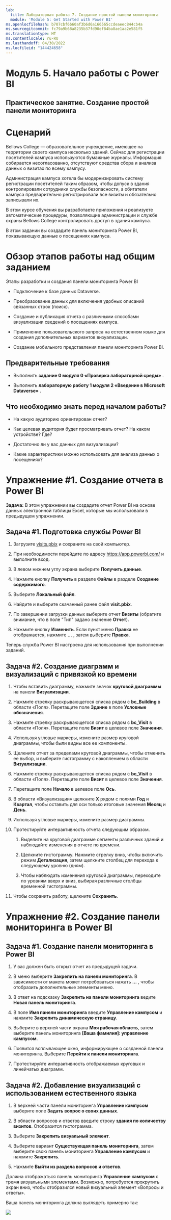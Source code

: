 ```yaml
---
lab:
  title: Лабораторная работа 7. Создание простой панели мониторинга
  module: 'Module 5: Get Started with Power BI'
ms.openlocfilehash: b707cbf6b60af3b6d6a166565ccdeaeec844cb4a
ms.sourcegitcommit: fc79a9b68a8235b37fd90ef84ba8ae1aa2e581f5
ms.translationtype: HT
ms.contentlocale: ru-RU
ms.lasthandoff: 04/30/2022
ms.locfileid: "144424658"
---
```

# <a name="module-5-get-started-with-power-bi"></a>Модуль 5. Начало работы с Power BI
## <a name="lab-how-to-build-a-simple-dashboard"></a>Практическое занятие. Создание простой панели мониторинга

# <a name="scenario"></a>Сценарий

Bellows College — образовательное учреждение, имеющее на территории своего кампуса несколько зданий. Сейчас для регистрации посетителей кампуса используются бумажные журналы. Информация собирается несогласованно, отсутствуют средства сбора и анализа данных о визитах по всему кампусу.

Администрация кампуса хотела бы модернизировать систему регистрации посетителей таким образом, чтобы допуск в здания контролировали сотрудники службы безопасности, а обитатели кампуса предварительно регистрировали все визиты и обязательно записывали их.

В этом курсе обучения вы разработаете приложения и реализуете автоматические процедуры, позволяющие администрации и службе охраны Bellows College контролировать доступ в здания кампуса.

В этом задании вы создадите панель мониторинга Power BI, показывающую данные о посещениях кампуса.

# <a name="high-level-lab-steps"></a>Обзор этапов работы над общим заданием

Этапы разработки и создания панели мониторинга Power BI

-   Подключение к базе данных Dataverse.

-   Преобразование данных для включения удобных описаний связанных строк (поиск).

-   Создание и публикация отчета с различными способами визуализации сведений о посещениях кампуса.

-   Применение пользовательского запроса на естественном языке для создания дополнительных вариантов визуализации.

-   Создание мобильного представления панели мониторинга Power BI.

## <a name="prerequisites"></a>Предварительные требования

-   Выполнить **задание 0 модуля 0 «Проверка лабораторной среды»** .

-   Выполнить **лабораторную работу 1 модуля 2 «Введение в Microsoft Dataverse»** .

## <a name="things-to-consider-before-you-begin"></a>Что необходимо знать перед началом работы?

-   На какую аудиторию ориентирован отчет?

-   Как целевая аудитория будет просматривать отчет? На каком устройстве? Где?

-   Достаточно ли у вас данных для визуализации?

-   Какие характеристики можно использовать для анализа данных о посещениях?

# <a name="exercise-1-create-power-bi-report"></a>Упражнение \#1. Создание отчета в Power BI

**Задача:** В этом упражнении вы создадите отчет Power BI на основе данных электронной таблицы Excel, которые мы использовали в предыдущем упражнении.

## <a name="task-1-prepare-power-bi-service"></a>Задача \#1. Подготовка службы Power BI

1.  Загрузите [visits.pbix](../../Allfiles/visits.pbix) и сохраните на свой компьютер.

2.  При необходимости перейдите по адресу <https://app.powerbi.com/> и выполните вход.

3.  В левом нижнем углу экрана выберите **Получить данные**.

4.  Нажмите кнопку **Получить** в разделе **Файлы** в разделе **Создание содержимого**.

5.  Выберите **Локальный файл**.

6.  Найдите и выберите скачанный ранее файл **visit.pbix**.

7.  По завершении загрузки данных выберите отчет **Визиты** (обратите внимание, что в поле "Тип" задано значение **Отчет**).

8.  Нажмите кнопку **Изменить**. Если пункт меню **Правка** не отображается, нажмите **…** , затем выберите **Правка**.

Теперь служба Power BI настроена для использования при выполнении заданий. 

## <a name="task-2-create-chart-and-time-visualizations"></a>Задача \#2. Создание диаграмм и визуализаций с привязкой ко времени

1.  Чтобы вставить диаграмму, нажмите значок **круговой диаграммы** на панели **Визуализации**.

2.  Нажмите стрелку раскрывающегося списка рядом с **bc_Building** в области «Поля». Перетащите поле **Здание** в поле **Условные обозначения**.

3.  Нажмите стрелку раскрывающегося списка рядом с **bc_Visit** в области «Поля». Перетащите поле **Визит** в целевое поле **Значения**.

4.  Используя угловые маркеры, измените размер круговой диаграммы, чтобы были видны все ее компоненты.

5.  Щелкните отчет за пределами круговой диаграммы, чтобы отменить ее выбор, и выберите гистограмму с накоплением в области **Визуализации**.

6.  Нажмите стрелку раскрывающегося списка рядом с **bc_Visit** в области «Поля». Перетащите поле **Визит** в целевое поле **Значения**.

7.  Перетащите поле **Начало** в целевое поле **Ось**.

8.  В области «Визуализации» щелкните **X** рядом с полями **Год** и **Квартал**, чтобы оставить для оси только итоговые значения **Месяц** и **День**.

9.  Используя угловые маркеры, измените размер диаграммы.

10. Протестируйте интерактивность отчета следующим образом.

    1.  Выделите на круговой диаграмме сегменты различных зданий и наблюдайте изменения в отчете по времени.

    2.  Щелкните гистограмму. Нажмите стрелку вниз, чтобы включить режим **Детализация**, затем щелкните столбец для перехода к следующему уровню (дням). 
    
    3.  Чтобы наблюдать изменения круговой диаграммы, переходите по уровням вверх и вниз, выбирая различные столбцы временной гистограммы.

11. Чтобы сохранить работу, щелкните **Сохранить**.

# <a name="exercise-2-create-power-bi-dashboard"></a>Упражнение \#2. Создание панели мониторинга в Power BI

## <a name="task-1-create-power-bi-dashboard"></a>Задача \#1. Создание панели мониторинга в Power BI

1.  У вас должен быть открыт отчет из предыдущей задачи.

2.  В меню выберите **Закрепить на панели мониторинга**. В зависимости от макета может потребоваться нажать **…** , чтобы отобразить дополнительные элементы меню.

3.  В ответ на подсказку **Закрепить на панели мониторинга** ведите **Новая панель мониторинга**.

4.  В поле **Имя панели мониторинга** введите **Управление кампусом** и нажмите **Закрепить динамическую страницу**.

5.  Выберите в верхней части экрана **Моя рабочая область**, затем выберите панель мониторинга **[Ваша фамилия]: управление кампусом**.

6.  Появится всплывающее окно, информирующее о созданной панели мониторинга. Выберите **Перейти к панели мониторинга**.

7.  Протестируйте интерактивность отображаемых круговых и линейчатых диаграмм.

## <a name="task-2-add-visualizations-using-natural-language"></a>Задача \#2. Добавление визуализаций с использованием естественного языка

1.  В верхней части панели мониторинга **Управление кампусом** выберите поле **Задать вопрос о своих данных**.

2.  В области вопросов и ответов введите строку **здания по количеству визитов**. Отобразится гистограмма.

3.  Выберите **Закрепить визуальный элемент**.

4.  Выберите вариант **Существующая панель мониторинга**, затем выберите свою панель мониторинга **Управление кампусом** и нажмите **Закрепить**.

5.  Нажмите **Выйти из раздела вопросов и ответов**.

Должна отображаться панель мониторинга **Управление кампусом** с тремя визуальными элементами. Возможно, потребуется прокрутить экран вниз, чтобы отобразился новый визуальный элемент «Вопросы и ответы».

Ваша панель мониторинга должна выглядеть примерно так:

![](media/5-powerbi-result.png)
